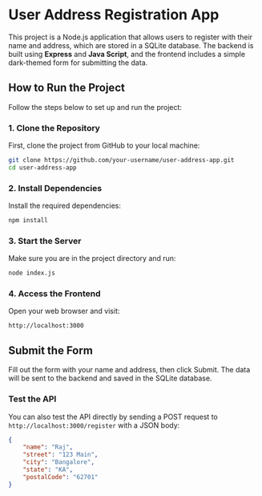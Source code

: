 # User Address Registration App

This project is a Node.js application that allows users to register with their name and address, which are stored in a SQLite database. The backend is built using **Express** and **Java Script**, and the frontend includes a simple dark-themed form for submitting the data.

## How to Run the Project

Follow the steps below to set up and run the project:

### 1. Clone the Repository

First, clone the project from GitHub to your local machine:

```bash
git clone https://github.com/your-username/user-address-app.git
cd user-address-app
```

### 2. Install Dependencies

Install the required dependencies:

```bash
npm install
```

### 3. Start the Server

Make sure you are in the project directory and run:

```bash
node index.js
```

### 4. Access the Frontend

Open your web browser and visit:

```
http://localhost:3000
```

## Submit the Form

Fill out the form with your name and address, then click Submit. The data will be sent to the backend and saved in the SQLite database.

### Test the API

You can also test the API directly by sending a POST request to `http://localhost:3000/register` with a JSON body:

```json
{
    "name": "Raj",
    "street": "123 Main",
    "city": "Bangalore",
    "state": "KA",
    "postalCode": "62701"
}
```
